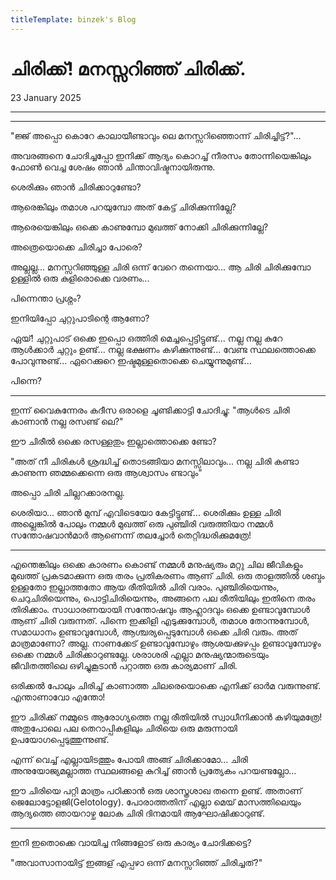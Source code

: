 ```yaml
---
titleTemplate: binzek's Blog
---
```


# ചിരിക്ക്! മനസ്സറിഞ്ഞ് ചിരിക്ക്.

23 January 2025

---

---

"ജ്ജ് അപ്പൊ കൊറേ കാലായീണ്ടാവും ലെ മനസ്സറിഞ്ഞൊന്ന് ചിരിച്ചിട്ട്?"...

അവരങ്ങനെ ചോദിച്ചപ്പോ ഇനിക്ക് ആദ്യം കൊറച്ച് നീരസം തോന്നിയെങ്കിലും ഫോൺ വെച്ച ശേഷം ഞാൻ ചിന്താവിഷ്ടനായിരുന്നു.

ശെരിക്കും ഞാൻ ചിരിക്കാറുണ്ടോ?

ആരെങ്കിലും തമാശ പറയുമ്പോ അത് കേട്ട് ചിരിക്കുന്നില്ലേ?

ആരെയെങ്കിലും ഒക്കെ കാണുമ്പോ മുഖത്ത് നോക്കി ചിരിക്കുന്നില്ലേ?

അത്രെയൊക്കെ ചിരിച്ചാ പോരെ?

അല്ലല്ല... മനസ്സറിഞ്ഞുള്ള ചിരി ഒന്ന് വേറെ തന്നെയാ... ആ ചിരി ചിരിക്കുമ്പോ ഉള്ളിൽ ഒരു കുളിരൊക്കെ വരണം...

പിന്നെന്താ പ്രശ്നം?

ഇനിയിപ്പോ ചുറ്റുപാടിന്റെ ആണോ?

ഏയ്! ചുറ്റുപാട് ഒക്കെ ഇപ്പൊ ഒത്തിരി മെച്ചപ്പെട്ടിട്ടുണ്ട്... നല്ല നല്ല കുറേ ആൾക്കാർ ചുറ്റും ഉണ്ട്... നല്ല ഭക്ഷണം കഴിക്കുന്നുണ്ട്... വേണ്ട സ്ഥലത്തൊക്കെ പോവുന്നുണ്ട്... ഏറെക്കുറെ ഇഷ്ടമുള്ളതൊക്കെ ചെയ്യുന്നുമുണ്ട്...

പിന്നെ?

---

ഇന്ന് വൈകുന്നേരം കദീസ ഒരാളെ ചൂണ്ടിക്കാട്ടി ചോദിച്ചു: "ആൾടെ ചിരി കാണാൻ നല്ല രസണ്ട് ലെ?"

ഈ ചിരീൽ ഒക്കെ രസള്ളതും ഇല്ലാത്തൊക്കെ ണ്ടോ?

"അത് നീ ചിരികൾ ശ്രദ്ധിച്ച് തൊടങ്ങിയാ മനസ്സിലാവും... നല്ല ചിരി കണ്ടാ കാണുന്ന ഞമ്മക്കെന്നെ ഒരു ആശ്വാസം ണ്ടാവും"

അപ്പൊ ചിരി ചില്ലറക്കാരനല്ല.

ശെരിയാ... ഞാൻ മുമ്പ് എവിടെയോ കേട്ടിട്ടുണ്ട്... ശെരിക്കും ഉള്ള ചിരി അല്ലെങ്കിൽ പോലും നമ്മൾ മുഖത്ത് ഒരു പുഞ്ചിരി വരുത്തിയാ നമ്മൾ സന്തോഷവാൻമാർ ആണെന്ന് തലച്ചോർ തെറ്റിദ്ധരിക്കുമത്രേ!

---

എന്തെങ്കിലും ഒക്കെ കാരണം കൊണ്ട് നമ്മൾ മനുഷ്യരും മറ്റു ചില ജീവികളും മുഖത്ത് പ്രകടമാക്കുന്ന ഒരു തരം പ്രതികരണം ആണ് ചിരി. ഒരു താളത്തിൽ ശബ്ദം ഉള്ളതോ ഇല്ലാത്തതോ ആയ രീതിയിൽ ചിരി വരാം. പുഞ്ചിരിയെന്നും, ചെറുചിരിയെന്നും, പൊട്ടിചിരിയെന്നും, അങ്ങനെ പല രീതിയിലും ഇതിനെ തരം തിരിക്കാം. സാധാരണയായി സന്തോഷവും ആഹ്ലാദവും ഒക്കെ ഉണ്ടാവുമ്പോൾ ആണ് ചിരി വരുന്നത്. പിന്നെ ഇക്കിളി എടുക്കുമ്പോൾ, തമാശ തോന്നുമ്പോൾ, സമാധാനം ഉണ്ടാവുമ്പോൾ, ആശ്ചര്യപ്പെടുമ്പോൾ ഒക്കെ ചിരി വരും. അത് മാത്രമാണോ? അല്ല. നാണക്കേട് ഉണ്ടാവുമ്പോഴും ആശയക്കുഴപ്പം ഉണ്ടാവുമ്പോഴും ഒക്കെ നമ്മൾ ചിരിക്കാറുണ്ടല്ലേ. ശരാശരി എല്ലാ മനുഷ്യന്മാരുടെയും ജീവിതത്തിലെ ഒഴിച്ചുകൂടാൻ പറ്റാത്ത ഒരു കാര്യമാണ് ചിരി.

ഒരിക്കൽ പോലും ചിരിച്ച് കാണാത്ത ചിലരെയൊക്കെ എനിക്ക് ഓർമ വരുന്നുണ്ട്. എന്താണാവോ എന്തോ!

ഈ ചിരിക്ക് നമ്മുടെ ആരോഗ്യത്തെ നല്ല രീതിയിൽ സ്വാധീനിക്കാൻ കഴിയുമത്രേ! അതുപോലെ പല തെറാപ്പികളിലും ചിരിയെ ഒരു മരുന്നായി ഉപയോഗപ്പെടുത്തുന്നുണ്ട്.

എന്ന് വെച്ച് എല്ലായിടത്തും പോയി അങ്ങ് ചിരിക്കാമോ... ചിരി അനുയോജ്യമല്ലാത്ത സ്ഥലങ്ങളെ കുറിച്ച് ഞാൻ പ്രത്യേകം പറയണ്ടല്ലോ...

ഈ ചിരിയെ പറ്റി മാത്രം പഠിക്കാൻ ഒരു ശാസ്ത്രശാഖ തന്നെ ഉണ്ട്. അതാണ് ജെലോട്ടോളജി(Gelotology). പോരാത്തതിന് എല്ലാ മെയ് മാസത്തിലെയും ആദ്യത്തെ ഞായറാഴ്ച ലോക ചിരി ദിനമായി ആഘോഷിക്കാറുണ്ട്.

---

ഇനി ഇതൊക്കെ വായിച്ച നിങ്ങളോട് ഒരു കാര്യം ചോദിക്കട്ടെ?

"അവാസാനായിട്ട് ഇങ്ങള് എപ്പഴാ ഒന്ന് മനസ്സറിഞ്ഞ് ചിരിച്ചത്?"

